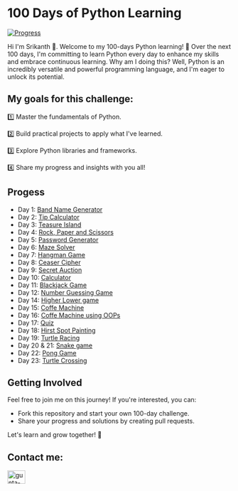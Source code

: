 # 100 Days of Python Learning

[![Progress](https://img.shields.io/badge/Progress-23%25-brightgreen)]()

Hi I'm Srikanth 👋. Welcome to my 100-days Python learning! 🚀 Over the next 100 days, I'm committing to learn Python every day to enhance my skills and embrace continuous learning. Why am I doing this? Well, Python is an incredibly versatile and powerful programming language, and I'm eager to unlock its potential.

## My goals for this challenge:
 1️⃣ Master the fundamentals of Python.
 
 2️⃣ Build practical projects to apply what I've learned.
 
 3️⃣ Explore Python libraries and frameworks.
 
 4️⃣ Share my progress and insights with you all!

## Progess

 - Day 1: [Band Name Generator](https://github.com/guntasrikanth/100_days_of_python/blob/aa627357807e5cd2abff0e5832024101d94e96c1/Day%201%20-%20Band%20Name%20Generator)
 - Day 2: [Tip Calculator](https://github.com/guntasrikanth/100_days_of_python/blob/aa627357807e5cd2abff0e5832024101d94e96c1/Day%202%20-%20Tip%20Calculator)
 - Day 3: [Teasure Island](https://github.com/guntasrikanth/100_days_of_python/blob/422f9ab4fda536c288d82ca537d8530932f37a62/Day%203%20-%20Teasure%20Island)
 - Day 4: [Rock, Paper and Scissors](https://github.com/guntasrikanth/100_days_of_python/blob/422f9ab4fda536c288d82ca537d8530932f37a62/Day%204-%20Rock%2C%20Paper%20and%20Scissors%20game)
 - Day 5: [Password Generator](https://github.com/guntasrikanth/100_days_of_python/blob/422f9ab4fda536c288d82ca537d8530932f37a62/Day%205%20-%20Password%20Generator)
 - Day 6: [Maze Solver](https://github.com/guntasrikanth/100_days_of_python/blob/59fd16668961426b7690e6ecbfbbc8e843426b7e/Day%206%20-%20Maze%20solver)
 - Day 7: [Hangman Game](https://github.com/guntasrikanth/100_days_of_python/tree/main/Day%207%20-%20Hangam%20Game)
 - Day 8: [Ceaser Cipher](https://github.com/guntasrikanth/100_days_of_python/tree/main/Day%208%20-%20Caeser%20Cipher)
 - Day 9: [Secret Auction](https://github.com/guntasrikanth/100_days_of_python/tree/main/Day%209%20-%20Secret%20Auction)
 - Day 10: [Calculator](https://github.com/guntasrikanth/100_days_of_python/tree/main/Day%2010%20-%20Calculator)
 - Day 11: [Blackjack Game](https://github.com/guntasrikanth/100_days_of_python/tree/main/Day%2011%20-%20Blackjack%20Game)
- Day 12: [Number Guessing Game](https://github.com/guntasrikanth/100_days_of_python/tree/main/Day%2012%20-%20Guessing%20Number)
- Day 14: [Higher Lower game](https://github.com/guntasrikanth/100_days_of_python/tree/main/Day%2014%20-%20Higher%20Lower%20Game)
- Day 15: [Coffe Machine](https://github.com/guntasrikanth/100_days_of_python/blob/main/Day%2015%20-%20Coffe_machine.py)
- Day 16: [Coffe Machine using OOPs](https://github.com/guntasrikanth/100_days_of_python/tree/main/Day%2016%20-%20coffee%20machine%20using%20OOPs)
- Day 17: [Quiz](https://github.com/guntasrikanth/100_days_of_python/tree/main/Day%2017%20-%20Quiz)
- Day 18: [Hirst Spot Painting](https://github.com/guntasrikanth/100_days_of_python/tree/main/Day%2018%20-%20Hirst%20Painting)
- Day 19: [Turtle Racing](https://github.com/guntasrikanth/100_days_of_python/tree/main/Day%2019%20-%20Turtle%20Racing)
- Day 20 & 21: [Snake game](https://github.com/guntasrikanth/100_days_of_python/tree/main/Day%2020%20%26%2021%20-%20Snake%20Game)
- Day 22: [Pong Game](https://github.com/guntasrikanth/100_days_of_python/tree/main/Day%2022%20-%20Pong%20Game)
- Day 23: [Turtle Crossing](https://github.com/guntasrikanth/100_days_of_python/tree/main/Day%2023%20Turtle%20Crossing%20Game)

## Getting Involved

Feel free to join me on this journey! If you're interested, you can:

- Fork this repository and start your own 100-day challenge.
- Share your progress and solutions by creating pull requests.

Let's learn and grow together! 🌱

## Contact me:
<p align="left">
<a href="https://linkedin.com/in/gunta-srikanth" target="blank"><img align="center" src="https://raw.githubusercontent.com/rahuldkjain/github-profile-readme-generator/master/src/images/icons/Social/linked-in-alt.svg" alt="gunta-srikanth" height="30" width="40" /></a>
</p>
